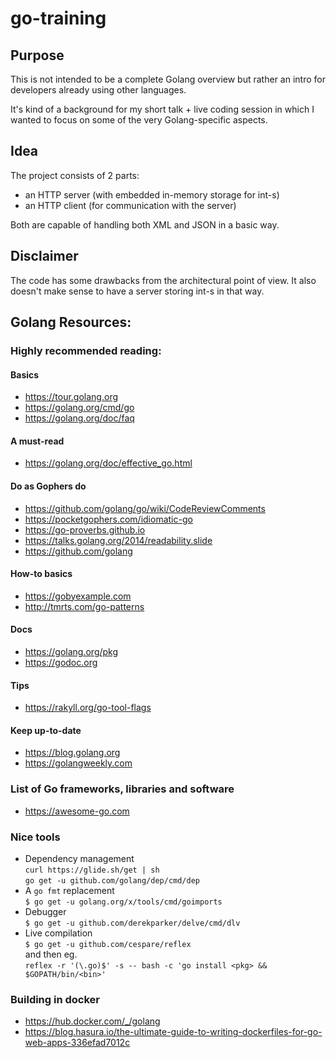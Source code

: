 # go-training

## Purpose
This is not intended to be a complete Golang overview but rather an intro 
for developers already using other languages. 

It's kind of a background for my short talk + live coding session 
in which I wanted to focus on some of the very Golang-specific aspects.

## Idea
The project consists of 2 parts:
* an HTTP server (with embedded in-memory storage for int-s)
* an HTTP client (for communication with the server)

Both are capable of handling both XML and JSON in a basic way.

## Disclaimer
The code has some drawbacks from the architectural point of view. 
It also doesn't make sense to have a server storing int-s in that way.  

## Golang Resources:

### Highly recommended reading:

#### Basics
* https://tour.golang.org
* https://golang.org/cmd/go
* https://golang.org/doc/faq

#### A must-read
* https://golang.org/doc/effective_go.html

#### Do as Gophers do
* https://github.com/golang/go/wiki/CodeReviewComments
* https://pocketgophers.com/idiomatic-go
* https://go-proverbs.github.io
* https://talks.golang.org/2014/readability.slide
* https://github.com/golang

#### How-to basics
* https://gobyexample.com
* http://tmrts.com/go-patterns

#### Docs
* https://golang.org/pkg
* https://godoc.org

#### Tips
* https://rakyll.org/go-tool-flags

#### Keep up-to-date
* https://blog.golang.org
* https://golangweekly.com

### List of Go frameworks, libraries and software
* https://awesome-go.com

### Nice tools
* Dependency management \
`curl https://glide.sh/get | sh` \
`go get -u github.com/golang/dep/cmd/dep`
* A `go fmt` replacement \
`$ go get -u golang.org/x/tools/cmd/goimports`
* Debugger \
`$ go get -u github.com/derekparker/delve/cmd/dlv`
* Live compilation \
`$ go get -u github.com/cespare/reflex` \
and then eg. \
`reflex -r '(\.go)$' -s -- bash -c 'go install <pkg> && $GOPATH/bin/<bin>'`

### Building in docker
* https://hub.docker.com/_/golang
* https://blog.hasura.io/the-ultimate-guide-to-writing-dockerfiles-for-go-web-apps-336efad7012c
